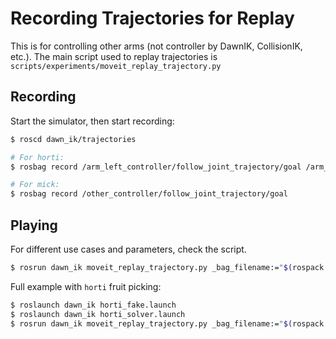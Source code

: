 # Recording Trajectories for Replay

This is for controlling other arms (not controller by DawnIK, CollisionIK, etc.). The main script used to replay trajectories is `scripts/experiments/moveit_replay_trajectory.py`

## Recording

Start the simulator, then start recording:

```bash
$ roscd dawn_ik/trajectories

# For horti:
$ rosbag record /arm_left_controller/follow_joint_trajectory/goal /arm_right_controller/follow_joint_trajectory/goal

# For mick:
$ rosbag record /other_controller/follow_joint_trajectory/goal
```

## Playing

For different use cases and parameters, check the script.

```bash
$ rosrun dawn_ik moveit_replay_trajectory.py _bag_filename:="$(rospack find dawn_ik)/trajectories/2023-07-20-03-21-24.bag"
```

Full example with `horti` fruit picking:

```bash
$ roslaunch dawn_ik horti_fake.launch
$ roslaunch dawn_ik horti_solver.launch
$ rosrun dawn_ik moveit_replay_trajectory.py _bag_filename:="$(rospack find dawn_ik)/trajectories/horti/fruit_picking.bag" _num_repeats:=-1
```

